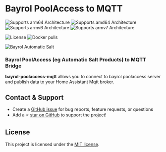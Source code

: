 # Bayrol PoolAccess to MQTT


![Supports arm64 Architecture][arm64-shield] 
![Supports amd64 Architecture][amd64-shield] 
![Supports armv6 Architecture][armv6-shield] 
![Supports armv7 Architecture][armv7-shield]

![License](https://img.shields.io/github/license/tdenolle/bayrol-poolaccess-mqtt)
![Docker pulls](https://img.shields.io/docker/pulls/tdenolle/bayrol-poolaccess-mqtt)

![Bayrol Automatic Salt](docs/bayrol_automatic_salt_connect.png)

### Bayrol PoolAccess (eg Automatic Salt Products) to MQTT Bridge

**bayrol-poolaccess-mqtt** allows you to connect to bayrol poolaccess server and publish data to your Home Assistant Mqtt broker.

## Contact & Support

- Create a [GitHub issue](https://github.com/tdenolle/bayrol-poolaccess-mqtt/issues) for bug reports, feature requests, or questions
- Add a ⭐️ [star on GitHub](https://github.com/tdenolle/bayrol-poolaccess-mqtt) to support the project!

## License

This project is licensed under the [MIT license](https://github.com/tdenolle/bayrol-poolaccess-mqtt/blob/master/LICENSE).

[amd64-shield]: https://img.shields.io/badge/amd64-yes-green.svg
[armv6-shield]: https://img.shields.io/badge/armv6-yes-green.svg
[armv7-shield]: https://img.shields.io/badge/armv7-yes-green.svg
[arm64-shield]: https://img.shields.io/badge/arm64-yes-green.svg